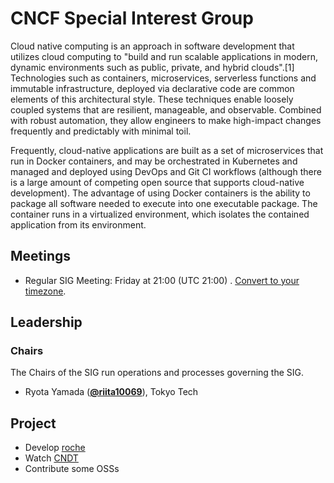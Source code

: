 # CNCF Special Interest Group

Cloud native computing is an approach in software development that utilizes cloud computing to "build and run scalable applications in modern, dynamic environments such as public, private, and hybrid clouds".[1] Technologies such as containers, microservices, serverless functions and immutable infrastructure, deployed via declarative code are common elements of this architectural style.
These techniques enable loosely coupled systems that are resilient, manageable, and observable. Combined with robust automation, they allow engineers to make high-impact changes frequently and predictably with minimal toil.

Frequently, cloud-native applications are built as a set of microservices that run in Docker containers, and may be orchestrated in Kubernetes and managed and deployed using DevOps and Git CI workflows (although there is a large amount of competing open source that supports cloud-native development). The advantage of using Docker containers is the ability to package all software needed to execute into one executable package. The container runs in a virtualized environment, which isolates the contained application from its environment.


## Meetings
* Regular SIG Meeting: Friday at 21:00 (UTC 21:00) . [Convert to your timezone](http://www.thetimezoneconverter.com/).

## Leadership

### Chairs
The Chairs of the SIG run operations and processes governing the SIG.

* Ryota Yamada  (**[@riita10069](https://github.com/riita10069)**), Tokyo Tech

## Project

- Develop [roche](https://github.com/riita10069/roche)
- Watch [CNDT](https://event.cloudnativedays.jp/)
- Contribute some OSSs
